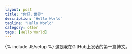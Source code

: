 ```yaml
---
layout: post
title: "你好，世界"
description: "Hello World"
tagline: "Hello World"
category: other
tags: [Hello World]
---
```

{% include JB/setup %}
这是我在GitHub上发表的第一篇博文。